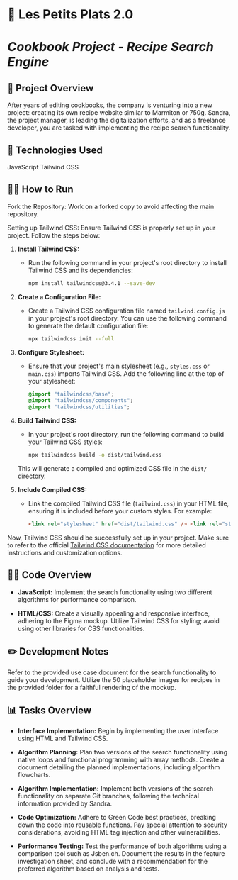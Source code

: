 # 🚩 Les Petits Plats 2.0

# ***Cookbook Project - Recipe Search Engine***

## **📜 Project Overview**
After years of editing cookbooks, the company is venturing into a new project: creating its own recipe website similar to Marmiton or 750g. Sandra, the project manager, is leading the digitalization efforts, and as a freelance developer, you are tasked with implementing the recipe search functionality.

## 🚀 **Technologies Used**
JavaScript
Tailwind CSS

## **🏃‍♀️ How to Run**
Fork the Repository:
Work on a forked copy to avoid affecting the main repository.

Setting up Tailwind CSS:
Ensure Tailwind CSS is properly set up in your project. Follow the steps below:

1. **Install Tailwind CSS:**

    - Run the following command in your project's root directory to install Tailwind CSS and its dependencies:
        ```bash
        npm install tailwindcss@3.4.1 --save-dev
        ```

2. **Create a Configuration File:**

    - Create a Tailwind CSS configuration file named `tailwind.config.js` in your project's root directory. You can use the following command to generate the default configuration file:
        ```bash
        npx tailwindcss init --full
        ```

3. **Configure Stylesheet:**

    - Ensure that your project's main stylesheet (e.g., `styles.css` or `main.css`) imports Tailwind CSS. Add the following line at the top of your stylesheet:
        ```css
        @import "tailwindcss/base";
        @import "tailwindcss/components";
        @import "tailwindcss/utilities";
        ```

4. **Build Tailwind CSS:**

    - In your project's root directory, run the following command to build your Tailwind CSS styles:
        ```bash
        npx tailwindcss build -o dist/tailwind.css
        ```

    This will generate a compiled and optimized CSS file in the `dist/` directory.

5. **Include Compiled CSS:**
    - Link the compiled Tailwind CSS file (`tailwind.css`) in your HTML file, ensuring it is included before your custom styles. For example:
        ```html
        <link rel="stylesheet" href="dist/tailwind.css" /> <link rel="stylesheet" href="styles.css" />
        ```

Now, Tailwind CSS should be successfully set up in your project. Make sure to refer to the official [Tailwind CSS documentation](https://tailwindcss.com/docs/installation) for more detailed instructions and customization options.

## 🕵️‍♀️ **Code Overview**
- **JavaScript:**
Implement the search functionality using two different algorithms for performance comparison.

- **HTML/CSS:**
Create a visually appealing and responsive interface, adhering to the Figma mockup.
Utilize Tailwind CSS for styling; avoid using other libraries for CSS functionalities.

## **✏️ Development Notes**
Refer to the provided use case document for the search functionality to guide your development.
Utilize the 50 placeholder images for recipes in the provided folder for a faithful rendering of the mockup.

## **📊 Tasks Overview**

- **Interface Implementation:**
Begin by implementing the user interface using HTML and Tailwind CSS.

- **Algorithm Planning:**
Plan two versions of the search functionality using native loops and functional programming with array methods.
Create a document detailing the planned implementations, including algorithm flowcharts.

- **Algorithm Implementation:**
Implement both versions of the search functionality on separate Git branches, following the technical information provided by Sandra.

- **Code Optimization:**
Adhere to Green Code best practices, breaking down the code into reusable functions.
Pay special attention to security considerations, avoiding HTML tag injection and other vulnerabilities.

- **Performance Testing:**
Test the performance of both algorithms using a comparison tool such as Jsben.ch.
Document the results in the feature investigation sheet, and conclude with a recommendation for the preferred algorithm based on analysis and tests.
